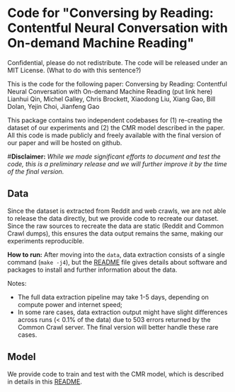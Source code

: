 # Code for "Conversing by Reading: Contentful Neural Conversation with On-demand Machine Reading"

Confidential, please do not redistribute. The code will be released under an MIT License. (What to do with this sentence?)

This is the code for the following paper:
Conversing by Reading: Contentful Neural Conversation with On-demand Machine Reading (put link here)
Lianhui Qin, Michel Galley, Chris Brockett, Xiaodong Liu, Xiang Gao, Bill Dolan, Yejin Choi, Jianfeng Gao

This package contains two independent codebases for (1) re-creating the dataset of our experiments and (2) the CMR model described in the paper. All this code is made publicly and freely available with the final version of our paper and will be hosted on github.

#**Disclaimer:** *While we made significant efforts to document and test the code, this is a preliminary release and we will further improve it by the time of the final version.*

## Data

Since the dataset is extracted from Reddit and web crawls, we are not able to release the data directly, but we provide code to recreate our dataset. Since the raw sources to recreate the data are static (Reddit and Common Crawl dumps), this ensures the data output remains the same, making our experiments reproducible.  

**How to run:** After moving into the `data`, data extraction consists of a single command (`make -j4`), but the [README](data/README.md) file gives details about software and packages to install and further information about the data. 

Notes:
* The full data extraction pipeline may take 1-5 days, depending on compute power and internet speed;
* In some rare cases, data extraction output might have slight differences across runs (< 0.1% of the data) due to 503 errors returned by the Common Crawl server. The final version will better handle these rare cases.

## Model

We provide code to train and test with the CMR model, which is described in details in this [README](model/README.md).
